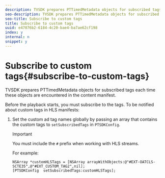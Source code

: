 ```yaml
---
description: TVSDK prepares PTTimedMetadata objects for subscribed tags each time these objects are encountered in the content manifest.
seo-description: TVSDK prepares PTTimedMetadata objects for subscribed tags each time these objects are encountered in the content manifest.
seo-title: Subscribe to custom tags
title: Subscribe to custom tags
uuid: e47076b2-6184-4c20-bae4-ba7ae62cf198
index: y
internal: n
snippet: y
---
```


# Subscribe to custom tags{#subscribe-to-custom-tags}

TVSDK prepares PTTimedMetadata objects for subscribed tags each time these objects are encountered in the content manifest.

Before the playback starts, you must subscribe to the tags. 
To be notified about custom tags in HLS manifests: 

1. Set the custom ad tag names globally by passing an array that contains the custom tags to `setSubscribedTags` in `PTSDKConfig`.

   >[!IMPORTANT]
   >
   >You must include the `#` prefix when working with HLS streams.

   For example: 

   ```
   NSArray *customHLSTags = [NSArray arrayWithObjects:@"#EXT-OATCLS-SCTE35",@"#EXT_CUSTOM_TAG2",nil]; 
   [PTSDKConfig  setSubscribedTags:customHLSTags];
   ```

